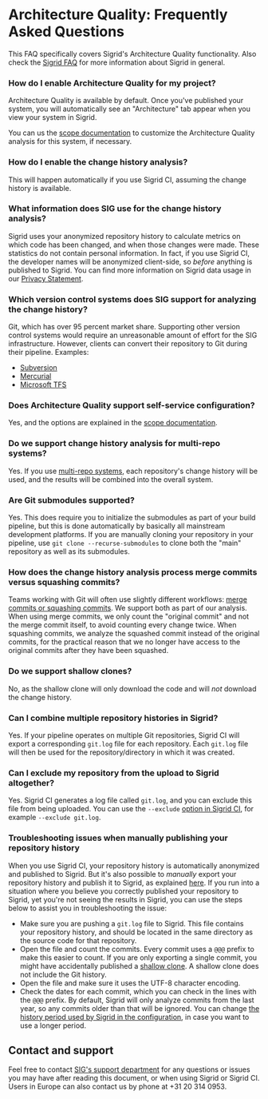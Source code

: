 Architecture Quality: Frequently Asked Questions
================================================

This FAQ specifically covers Sigrid's Architecture Quality functionality. Also check the [Sigrid FAQ](faq.md) for more information about Sigrid in general.

### How do I enable Architecture Quality for my project?

Architecture Quality is available by default. Once you've published your system, you will automatically see an "Architecture" tab appear when you view your system in Sigrid.

You can us the [scope documentation](../reference/analysis-scope-configuration.md) to customize the Architecture Quality analysis for this system, if necessary.
  
### How do I enable the change history analysis?

This will happen automatically if you use Sigrid CI, assuming the change history is available.

### What information does SIG use for the change history analysis? 

Sigrid uses your anonymized repository history to calculate metrics on which code has been changed, and when those changes were made. These statistics do not contain personal information. In fact, if you use Sigrid CI, the developer names will be anonymized client-side, so *before* anything is published to Sigrid. 
You can find more information on Sigrid data usage in our [Privacy Statement](https://www.softwareimprovementgroup.com/wp-content/uploads/SIG_Sigrid_Privacy_Statement.pdf).

### Which version control systems does SIG support for analyzing the change history?

Git, which has over 95 percent market share. Supporting other version control systems would require an unreasonable
amount of effort for the SIG infrastructure. However, clients can convert their repository to Git during their
pipeline. Examples:

  - [Subversion](https://learn.microsoft.com/en-us/azure/devops/repos/git/perform-migration-from-svn-to-git?view=azure-devops)
  - [Mercurial](https://markheath.net/post/how-to-convert-mercurial-repository-to)
  - [Microsoft TFS](https://github.com/git-tfs/git-tfs)
  
### Does Architecture Quality support self-service configuration?

Yes, and the options are explained in the [scope documentation](../reference/analysis-scope-configuration.md).

### Do we support change history analysis for multi-repo systems?

Yes. If you use [multi-repo systems](../organization-integration/systems.md), each repository's change history will be used, and the results will be combined into the overall system.

### Are Git submodules supported?

Yes. This does require you to initialize the submodules as part of your build pipeline, but this is done automatically by basically all mainstream development platforms. If you are manually cloning your repository in your pipeline, use `git clone --recurse-submodules` to clone both the "main" repository as well as its submodules.

### How does the change history analysis process merge commits versus squashing commits?

Teams working with Git will often use slightly different workflows:
[merge commits or squashing commits](https://blog.mergify.com/what-is-the-difference-between-a-merge-commit-a-squash/).
We support both as part of our analysis. When using merge commits, we only count the "original commit" and not the
merge commit itself, to avoid counting every change twice. When squashing commits, we analyze the squashed commit 
instead of the original commits, for the practical reason that we no longer have access to the original commits after
they have been squashed.

### Do we support shallow clones?

No, as the shallow clone will only download the code and will *not* download the change history.

### Can I combine multiple repository histories in Sigrid?

Yes. If your pipeline operates on multiple Git repositories, Sigrid CI will export a corresponding `git.log` file for each repository. Each `git.log` file will then be used for the repository/directory in which it was created.

### Can I exclude my repository from the upload to Sigrid altogether?

Yes. Sigrid CI generates a log file called `git.log`, and you can exclude this file from being uploaded. You can use the `--exclude` [option in Sigrid CI](../reference/client-script-usage.md), for example `--exclude git.log`. 

### Troubleshooting issues when manually publishing your repository history

When you use Sigrid CI, your repository history is automatically anonymized and published to Sigrid. But it's also possible to *manually* export your repository history and publish it to Sigrid, as explained [here](../organization-integration/upload-instructions.md#creating-a-zip-file-for-your-system). If you run into a situation where you believe you correctly published your repository to Sigrid, yet you're not seeing the results in Sigrid, you can use the steps below to assist you in troubleshooting the issue:

- Make sure you are pushing a `git.log` file to Sigrid. This file contains your repository history, and should be located in the same directory as the source code for that repository.
- Open the file and count the commits. Every commit uses a `@@@` prefix to make this easier to count. If you are only exporting a single commit, you might have accidentally published a [shallow clone](https://git-scm.com/docs/git-clone). A shallow clone does not include the Git history.
- Open the file and make sure it uses the UTF-8 character encoding. 
- Check the dates for each commit, which you can check in the lines with the `@@@` prefix. By default, Sigrid will only analyze commits from the last year, so any commits older than that will be ignored. You can change [the history period used by Sigrid in the configuration](../reference/analysis-scope-configuration.md#analyzing-your-repository-history), in case you want to use a longer period.

## Contact and support

Feel free to contact [SIG's support department](mailto:support@softwareimprovementgroup.com) for any questions or issues you may have after reading this document, or when using Sigrid or Sigrid CI. Users in Europe can also contact us by phone at +31 20 314 0953.
